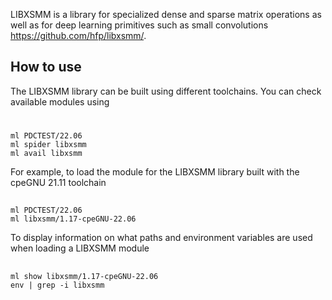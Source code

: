 LIBXSMM is a library for specialized dense and sparse matrix operations as well as for deep learning primitives such as small convolutions https://github.com/hfp/libxsmm/.

## How to use

The LIBXSMM library can be built using different toolchains. You can check available modules using

# 

```
ml PDCTEST/22.06
ml spider libxsmm
ml avail libxsmm
```
For example, to load the module for the LIBXSMM library built with the cpeGNU 21.11 toolchain

## 

```
ml PDCTEST/22.06
ml libxsmm/1.17-cpeGNU-22.06
```
To display information on what paths and environment variables are used when loading a
LIBXSMM module

## 

```
ml show libxsmm/1.17-cpeGNU-22.06
env | grep -i libxsmm
```
